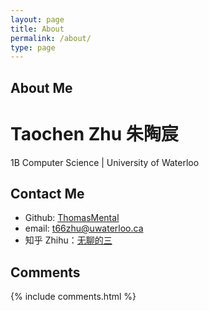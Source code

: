 ```yaml
---
layout: page
title: About
permalink: /about/
type: page
---
```


## About Me
# Taochen Zhu 朱陶宸
1B Computer Science | University of Waterloo

## Contact Me
* Github: [ThomasMental](https://github.com/thomasmental)
* email: t66zhu@uwaterloo.ca
* 知乎 Zhihu：[无聊的三](https://www.zhihu.com/people/wu-liao-de-zhu-san)

## Comments

{% include comments.html %}